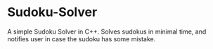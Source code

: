 # Sudoku-Solver
A simple Sudoku Solver in C++. Solves sudokus in minimal time, and notifies user in case the sudoku has some mistake.
